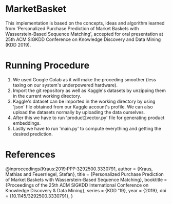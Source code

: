 # MarketBasket
This implementation is based on the concepts, ideas and algorithm learned from 'Personalized Purchase Prediction of Market Baskets with Wasserstein-Based Sequence Matching', accepted for oral presentation at 25th ACM SIGKDD Conference on Knowledge Discovery and Data Mining (KDD 2019).

# Running Procedure
1. We used Google Colab as it will make the proceding smoother (less taxing on our system's underpowered hardware).
2. Import the git repository as well as Kaggle's datasets by unzipping them in the current working directory.
3. Kaggle's dataset can be imported in the working directory by using 'json' file obtained from our Kaggle account's profile. We can also upload the datasets normally by uploading the data ourselves.
4. After this we have to run 'product2vector.py' file for generating product embeddings.
5. Lastly we have to run 'main.py' to compute everything and getting the desired prediction.

# References
@inproceedings{Kraus:2019:PPP:3292500.3330791,
 author = {Kraus, Mathias and Feuerriegel, Stefan},
 title = {Personalized Purchase Prediction of Market Baskets with Wasserstein-Based Sequence Matching},
 booktitle = {Proceedings of the 25th ACM SIGKDD International Conference on Knowledge Discovery & Data Mining},
 series = {KDD '19},
 year = {2019},
 doi = {10.1145/3292500.3330791},
 } 
